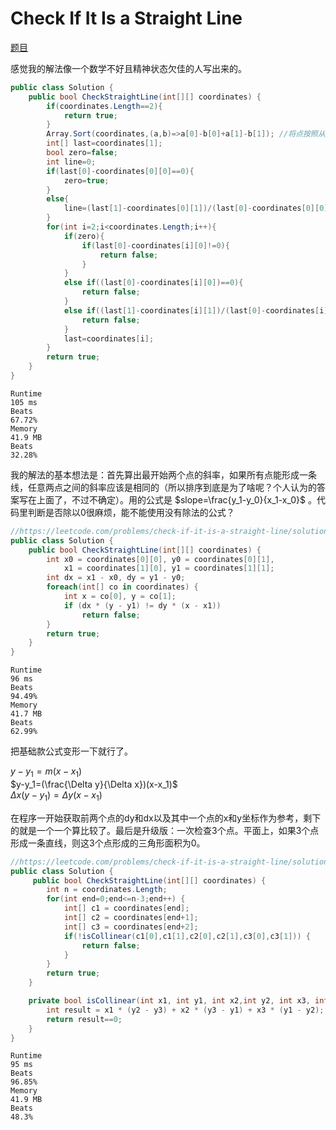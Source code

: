 # Check If It Is a Straight Line

[题目](https://leetcode.com/problems/check-if-it-is-a-straight-line/description/)

感觉我的解法像一个数学不好且精神状态欠佳的人写出来的。
```c#
public class Solution {
    public bool CheckStraightLine(int[][] coordinates) {
        if(coordinates.Length==2){
            return true;
        }
        Array.Sort(coordinates,(a,b)=>a[0]-b[0]+a[1]-b[1]); //将点按照从低到高的顺序排序。如果不排序，最开始算的那个斜率就无法拿来作为参考，出现wrong answer
        int[] last=coordinates[1];
        bool zero=false;
        int line=0;
        if(last[0]-coordinates[0][0]==0){
            zero=true;
        }
        else{
            line=(last[1]-coordinates[0][1])/(last[0]-coordinates[0][0]);
        }
        for(int i=2;i<coordinates.Length;i++){
            if(zero){
                if(last[0]-coordinates[i][0]!=0){
                    return false;
                }
            }
            else if((last[0]-coordinates[i][0])==0){
                return false;
            }
            else if((last[1]-coordinates[i][1])/(last[0]-coordinates[i][0])!=line){
                return false;
            }
            last=coordinates[i];
        }
        return true;
    }
}
```
```
Runtime
105 ms
Beats
67.72%
Memory
41.9 MB
Beats
32.28%
```
我的解法的基本想法是：首先算出最开始两个点的斜率，如果所有点能形成一条线，任意两点之间的斜率应该是相同的（所以排序到底是为了啥呢？个人认为的答案写在上面了，不过不确定）。用的公式是 $slope=\frac{y_1-y_0}{x_1-x_0}$ 。代码里判断是否除以0很麻烦，能不能使用没有除法的公式？
```c#
//https://leetcode.com/problems/check-if-it-is-a-straight-line/solutions/408984/java-python-3-check-slopes-short-code-w-explanation-and-analysis/
public class Solution {
    public bool CheckStraightLine(int[][] coordinates) {
        int x0 = coordinates[0][0], y0 = coordinates[0][1], 
            x1 = coordinates[1][0], y1 = coordinates[1][1];
        int dx = x1 - x0, dy = y1 - y0;
        foreach(int[] co in coordinates) {
            int x = co[0], y = co[1];
            if (dx * (y - y1) != dy * (x - x1))
                return false;
        }
        return true;
    }
}
```
```
Runtime
96 ms
Beats
94.49%
Memory
41.7 MB
Beats
62.99%
```
把基础款公式变形一下就行了。

$y-y_1=m(x-x_1)$<br>
$y-y_1=(\frac{\Delta y}{\Delta x})(x-x_1)$<br>
$\Delta x(y-y_1)=\Delta y(x-x_1)$

在程序一开始获取前两个点的dy和dx以及其中一个点的x和y坐标作为参考，剩下的就是一个一个算比较了。最后是升级版：一次检查3个点。平面上，如果3个点形成一条直线，则这3个点形成的三角形面积为0。
```c#
//https://leetcode.com/problems/check-if-it-is-a-straight-line/solutions/408968/check-collinearity/
public class Solution {
     public bool CheckStraightLine(int[][] coordinates) {
        int n = coordinates.Length;
        for(int end=0;end<=n-3;end++) {
            int[] c1 = coordinates[end];
            int[] c2 = coordinates[end+1];
            int[] c3 = coordinates[end+2];
            if(!isCollinear(c1[0],c1[1],c2[0],c2[1],c3[0],c3[1])) {
                return false;
            }
        }
        return true;
    }

    private bool isCollinear(int x1, int y1, int x2,int y2, int x3, int y3) {
        int result = x1 * (y2 - y3) + x2 * (y3 - y1) + x3 * (y1 - y2);
        return result==0;
    }
}
```
```
Runtime
95 ms
Beats
96.85%
Memory
41.9 MB
Beats
48.3%
```